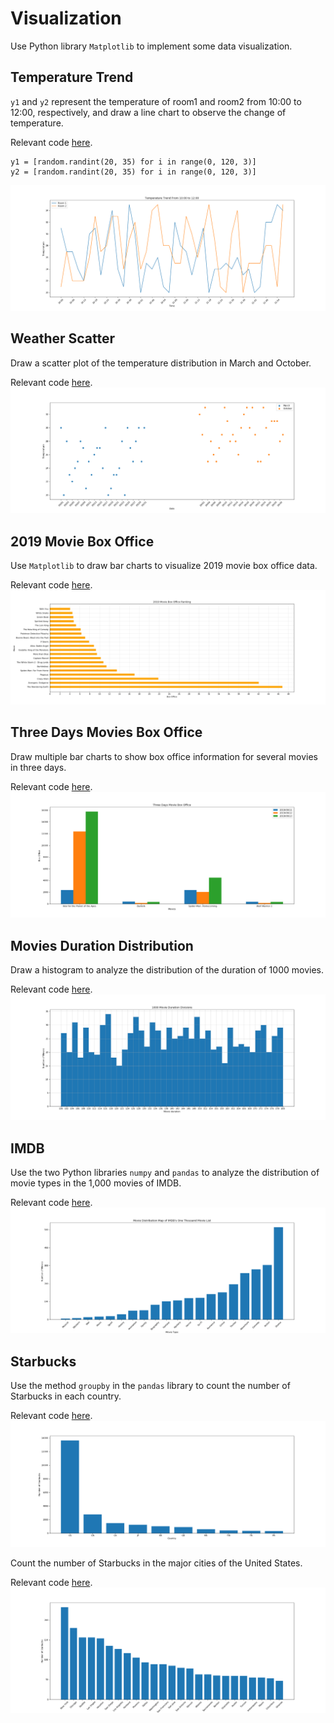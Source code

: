 # Visualization
Use Python library `Matplotlib` to implement some data visualization.
## Temperature Trend
`y1` and `y2` represent the temperature of room1 and room2 from 10:00 to 12:00, respectively, and draw a line chart to observe the change of temperature.

Relevant code [here](./TemperatureChange/Plot.py).
```
y1 = [random.randint(20, 35) for i in range(0, 120, 3)]
y2 = [random.randint(20, 35) for i in range(0, 120, 3)]
```
![Line Chart](./TemperatureChange/tempearture.png)
## Weather Scatter
Draw a scatter plot of the temperature distribution in March and October.

Relevant code [here](./Weather/Scatter.py).
![Scatter](./Weather/Scatter.png)
## 2019 Movie Box Office
Use `Matplotlib` to draw bar charts to visualize 2019 movie box office data.

Relevant code [here](./Movies/Bar1.py).
![Bar](./Movies/Movie.png)
## Three Days Movies Box Office
Draw multiple bar charts to show box office information for several movies in three days.

Relevant code [here](./Movies2/Bar.py).
![Bar](./Movies2/Movies.png)
## Movies Duration Distribution 
Draw a histogram to analyze the distribution of the duration of 1000 movies.

Relevant code [here](./MovieDuration/Hist.py).
![Hist](./MovieDuration/MovieDuration.png)
## IMDB
Use the two Python libraries `numpy` and `pandas` to analyze the distribution of movie types in the 1,000 movies of IMDB.

Relevant code [here](./IMDB/IMDB.py).
![IMDB](./IMDB/IMDB1.png)
## Starbucks
Use the method `groupby` in the `pandas` library to count the number of Starbucks in each country.

Relevant code [here](./Starbucks/chart1.py).
![chart1](./Starbucks/chart1.png)

Count the number of Starbucks in the major cities of the United States.

Relevant code [here](./Starbucks/chart2.py).
![chart2](./Starbucks/chart2.png)